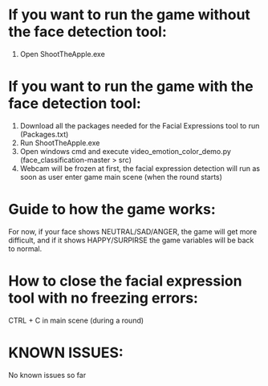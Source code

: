 
# If you want to run the game without the face detection tool: 
1. Open ShootTheApple.exe

# If you want to run the game with the face detection tool:

1. Download all the packages needed for the Facial Expressions tool to run (Packages.txt)
2. Run ShootTheApple.exe
3. Open windows cmd and execute video_emotion_color_demo.py (face_classification-master > src)
4. Webcam will be frozen at first, the facial expression detection will run as soon as user enter game 
main scene (when the round starts)


# Guide to how the game works:
For now, if your face shows NEUTRAL/SAD/ANGER, the game will get more difficult, 
and if it shows HAPPY/SURPIRSE the game variables will be back to normal.

# How to close the facial expression tool with no freezing errors:
CTRL + C in main scene (during a round)



# **KNOWN ISSUES:**
No known issues so far